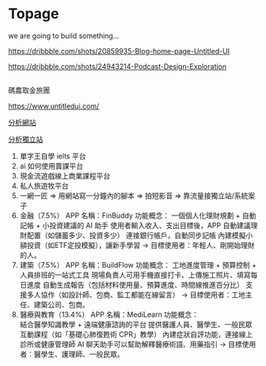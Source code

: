 # Topage

we are going to build something...

https://dribbble.com/shots/20859935-Blog-home-page-Untitled-UI


https://dribbble.com/shots/24943214-Podcast-Design-Exploration


##

碼農取金旅團


https://www.untitledui.com/


[分析網站](https://www.douyin.com/user/MS4wLjABAAAAuKLWH3l5BQt3oU-FoLW4nTVJLs40FlJqSE7-VOhg7K4)

[分析獨立站](https://www.douyin.com/user/MS4wLjABAAAAAKEFeQWdg6885fuzXy5OGzWi1QK6fE9p18zOn2mQ1zHI_bGz4toXhtkq7rz_Qaiu?from_tab_name=main&vid=7480556101986012466)

1. 單字王自學 ielts 平台
2. ai 如何使用賣課平台
3. 現金流遊戲線上商業課程平台
4. 私人旅遊牧平台
5. 一網一匠 => 用網站寫一分鐘內的腳本 => 拍短影音 => 靠流量接獨立站/系統案子
6. 金融（7.5%）
  APP 名稱：FinBuddy
  功能概念：
  一個個人化理財規劃 + 自動記帳 + 小投資建議的 AI 助手
  使用者輸入收入、支出目標後，APP 自動建議理財配置（如儲蓄多少、投資多少）
  連接銀行帳戶，自動同步記帳
  內建模擬小額投資（如ETF定投模擬），讓新手學習
  → 目標使用者：年輕人、剛開始理財的人。
7. 建築（7.5%）
  APP 名稱：BuildFlow
  功能概念：
  工地進度管理 + 預算控制 + 人員排班的一站式工具
  現場負責人可用手機直接打卡、上傳施工照片、填寫每日進度
  自動生成報告（包括材料使用量、預算進度、時間線推進百分比）
  支援多人協作（如設計師、包商、監工都能在線留言）
  → 目標使用者：工地主任、建築公司、包商。
8. 醫療與教育（13.4%）
  APP 名稱：MediLearn
  功能概念：  
  結合醫學知識教學 + 遠端健康諮詢的平台
  提供醫護人員、醫學生、一般民眾互動課程（如「基礎心肺復甦術 CPR」教學）
  內建症狀自評功能，連接線上診所或健康管理師
  AI 聊天助手可以幫助解釋醫療術語、用藥指引
  → 目標使用者：醫學生、護理師、一般民眾。
